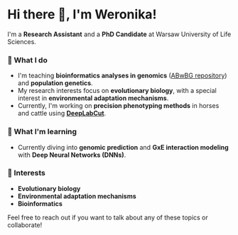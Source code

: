 # Hi there 👋, I'm Weronika!

I'm a **Research Assistant** and a **PhD Candidate** at Warsaw University of Life Sciences.

### 🧬 What I do
- I'm teaching **bioinformatics analyses in genomics** ([ABwBG repository](https://github.com/wer-kle/ABwBG)) and **population genetics**.
- My research interests focus on **evolutionary biology**, with a special interest in **environmental adaptation mechanisms**.
- Currently, I'm working on **precision phenotyping methods** in horses and cattle using **[DeepLabCut](https://github.com/DeepLabCut/DeepLabCut)**.

### 🔭 What I'm learning
- Currently diving into **genomic prediction** and **GxE interaction modeling** with **Deep Neural Networks (DNNs)**.

### 🌱 Interests
- **Evolutionary biology**
- **Environmental adaptation mechanisms**
- **Bioinformatics**

Feel free to reach out if you want to talk about any of these topics or collaborate!
